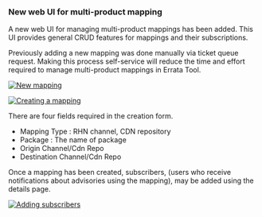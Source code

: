 ### New web UI for multi-product mapping

A new web UI for managing multi-product mappings has been added. This UI
provides general CRUD features for mappings and their subscriptions.

Previously adding a new mapping was done manually via ticket queue request.
Making this process self-service will reduce the time and effort required to
manage multi-product mappings in Errata Tool.

[![New mapping](images/3.12.5/new_mapping.png)](images/3.12.5/new_mapping.png)

[![Creating a mapping](images/3.12.5/add_mapping.png)](images/3.12.5/add_mapping.png)

There are four fields required in the creation form.

  * Mapping Type : RHN channel, CDN repository
  * Package      : The name of package
  * Origin Channel/Cdn Repo
  * Destination Channel/Cdn Repo

Once a mapping has been created, subscribers, (users who receive notifications
about advisories using the mapping), may be added using the details page.

[![Adding subscribers](images/3.12.5/add_subscriber.png)](images/3.12.5/add_subscriber.png)
